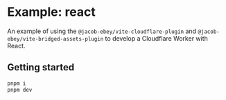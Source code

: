 # Example: react

An example of using the `@jacob-ebey/vite-cloudflare-plugin` and `@jacob-ebey/vite-bridged-assets-plugin` to develop a Cloudflare Worker with React.

## Getting started

```bash
pnpm i
pnpm dev
```
